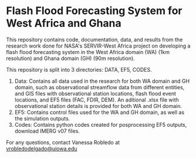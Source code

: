 # Flash Flood Forecasting System for West Africa and Ghana

This repository contains code, documentation, data, and results from the research work done for NASA's SERVIR-West Africa project on developing a flash flood forecasting system in the West Africa domain (WA) (1km resolution) and Ghana domain (GH) (90m resolution).

This repository is split into 3 directories: DATA, EF5, CODES. 
1. Data: Contains all data used in the research for both WA domain and GH domain, such as observational streamflow data from different entities, and GIS files with observational station locations, flash flood event locations, and EF5 files (FAC, FDIR, DEM). An aditional .xlsx file with observational station details is provided for both WA and GH domain.
2. EF5: Contains control files used for the WA and GH domain, as well as the simulation outputs. 
3. Codes: Contains python codes created for posprocessing EF5 outputs, download IMERG v07 files.

For any questions, contact Vanessa Robledo at vrobledodelgado@uiowa.edu
